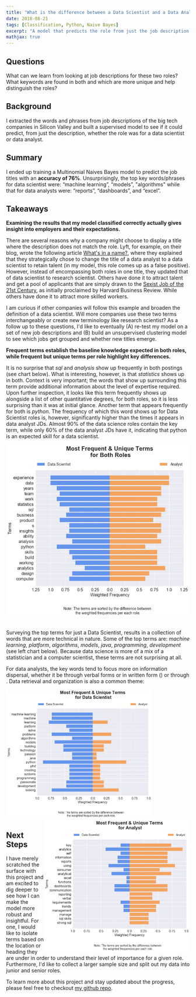 ```yaml
---
title: "What is the difference between a Data Scientist and a Data Analyst?"
date: 2018-08-21
tags: [Classification, Python, Naive Bayes]
excerpt: "A model that predicts the role from just the job description."
mathjax: true
---
```


## Questions
What can we learn from looking at job descriptions for these two roles? What keywords are found in both and which are more unique and help distinguish the roles?

## Background
I extracted the words and phrases from job descriptions of the big tech companies in Silicon Valley and built a supervised model to see if it could predict, from just the description, whether the role was for a data scientist or data analyst.  

## Summary
I ended up training a Multinomial Naives Bayes model to predict the job titles with an **accuracy of 76%**. Unsurprisingly, the top key words/phrases for data scientist were: “machine learning”, “models”, "algorithms" while that for data analysts were: “reports”, “dashboards”, and “excel”. 

## Takeaways
**Examining the results that my model classified correctly actually gives insight into employers and their expectations.**

There are several reasons why a company might choose to display a title where the description does not match the role. Lyft, for example, on their blog, wrote the following article [What's in a name?](https://eng.lyft.com/whats-in-a-name-ce42f419d16c), where they explained that they strategically chose to change the title of a data analyst to a data scientist to retain talent (in my model, this role comes up as a false positive). However, instead of encompassing both roles in one title, they updated that of data scientist to research scientist. Others have done it to attract talent and get a pool of applicants that are simply drawn to the [Sexist Job of the 21st Century](https://hbr.org/2012/10/data-scientist-the-sexiest-job-of-the-21st-century), as initially proclaimed by Harvard Business Review. While others have done it to attract more skilled workers.

I am curious if other companies will follow this example and broaden the definition of a data scientist. Will more companies use these two terms interchangeably or create new terminology like research scientist? As a follow up to these questions, I'd like to eventually (A) re-test my model on a set of new job descriptions and (B) build an unsupervised clustering model to see which jobs get grouped and whether new titles emerge. 

**Frequent terms establish the baseline knowledge expected in both roles, while frequent but unique terms per role highlight key differences.**
 
It is no surprise that *sql* and *analysis* show up frequently in both postings (see chart below). What is interesting, however, is that *statistics* shows up in both. Context is very important; the words that show up surrounding this term provide additional information about the level of expertise required. Upon further inspection, it looks like this term frequently shows up alongside a list of other quantitative degrees, for both roles, so it is less surprising than it was at initial glance. Another term that appears frequently for both is *python*. The frequency of which this word shows up for Data Scientist roles is, however, significantly higher than the times it appears in data analyst JDs. Almost 90% of the data science roles contain the key term, while only 60% of the data analyst JDs have it, indicating that python is an expected skill for a data scientist.

<img src="https://github.com/pleonova/jd-classifier/blob/master/Images/TorandoChart_TermSensitivity_BothRoles.png">

<img src="{{ site.url }}{{ site.baseurl }}/images/jd-classifier/TorandoChart_TermSensitivity_BothRoles.png" alt="" width="400" align="center">


Surveying the top terms for just a Data Scientist, results in a collection of words that are more technical in nature. Some of the top terms are: *machine learning*, *platform*, *algorithms*, *models*, *java*, *programming*, *development* (see left chart below). Because data science is more of a mix of a statistician and a computer scientist, these terms are not surprising at all. 

For data analysts, the key words tend to focus more on information dispersal, whether it be through verbal forms or in written form () or through . Data retrieval and organization is also a common theme: 



<img src="https://github.com/pleonova/jd-classifier/blob/master/Images/TorandoChart_TermSensitivity_DataScientist.png" width="400"> <img src="https://github.com/pleonova/jd-classifier/blob/master/Images/TorandoChart_TermSensitivity_Analyst.png" width="400" align="right">

## Next Steps
I have merely scratched the surface with this project and am excited to dig deeper to see how I can make the model more robust and insightful. For one, I would like to isolate terms based on the location or heading they are under in order to understand their level of importance for a given role. Furthermore, I'd like to collect a larger sample size and split out my data into junior and senior roles. 

To learn more about this project and stay updated about the progress, please feel free to checkout [my github repo](https://github.com/pleonova/jd-classifier).

